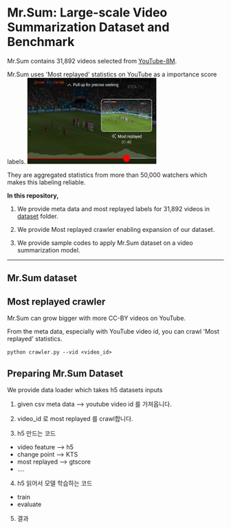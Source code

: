 # Mr.Sum: Large-scale Video Summarization Dataset and Benchmark

Mr.Sum contains 31,892 videos selected from [YouTube-8M](https://research.google.com/youtube8m/). 

Mr.Sum uses 'Most replayed' statistics on YouTube as a importance score labels.
<img src="images/most_replayed.jpeg" alt="Example of Most replayed" width="300" height="200">

They are aggregated statistics from more than 50,000 watchers which makes this labeling reliable.

**In this repository,**

1. We provide meta data and most replayed labels for 31,892 videos in [dataset](dataset) folder.

2. We provide Most replayed crawler enabling expansion of our dataset.

3. We provide sample codes to apply Mr.Sum dataset on a video summarization model.

----

## Mr.Sum dataset



## Most replayed crawler

Mr.Sum can grow bigger with more CC-BY videos on YouTube.

From the meta data, especially with YouTube video id, you can crawl 'Most replayed' statistics.

```
python crawler.py --vid <video_id>
```

## Preparing Mr.Sum Dataset

We provide data loader which takes h5 datasets inputs



1. given csv meta data --> youtube video id 를 가져옵니다.

2. video_id 로 most replayed 를 crawl합니다.

3. h5 만드는 코드
- video feature --> h5
- change point --> KTS
- most replayed --> gtscore
- ....

4. h5 읽어서 모델 학습하는 코드
- train
- evaluate

5. 결과
